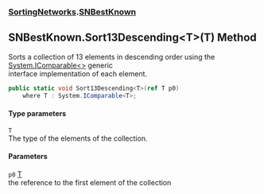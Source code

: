 ### [SortingNetworks](SortingNetworks.md 'SortingNetworks').[SNBestKnown](SortingNetworks_SNBestKnown.md 'SortingNetworks.SNBestKnown')
## SNBestKnown.Sort13Descending&lt;T&gt;(T) Method
Sorts a collection of 13 elements in descending order using the [System.IComparable&lt;&gt;](https://docs.microsoft.com/en-us/dotnet/api/System.IComparable-1 'System.IComparable`1') generic  
interface implementation of each element.  
```csharp
public static void Sort13Descending<T>(ref T p0)
    where T : System.IComparable<T>;
```
#### Type parameters
<a name='SortingNetworks_SNBestKnown_Sort13Descending_T_(T)_T'></a>
`T`  
The type of the elements of the collection.
  
#### Parameters
<a name='SortingNetworks_SNBestKnown_Sort13Descending_T_(T)_p0'></a>
`p0` [T](SortingNetworks_SNBestKnown_Sort13Descending_T_(T).md#SortingNetworks_SNBestKnown_Sort13Descending_T_(T)_T 'SortingNetworks.SNBestKnown.Sort13Descending&lt;T&gt;(T).T')  
the reference to the first element of the collection
  
